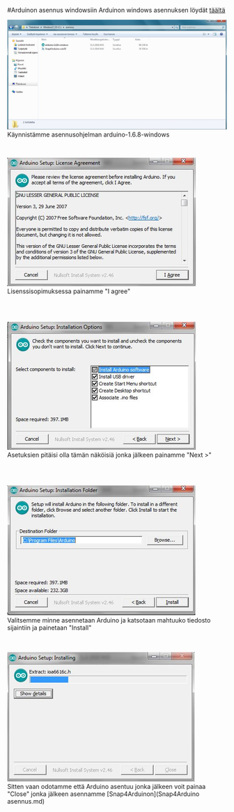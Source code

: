 #Arduinon asennus windowsiin
Arduinon windows asennuksen löydät [täältä](https://www.arduino.cc/en/Main/Software)



![Asennus tiedostot](kuvat/Arduino_asennus1.JPG)
Käynnistämme asennusohjelman arduino-1.6.8-windows 

<br>

![License agreement](kuvat/Arduino_asennus2.JPG)
<br>
Lisenssisopimuksessa painamme "I agree"


<br><br>

![](kuvat/Arduino_asennus3.JPG)
<br>
Asetuksien pitäisi olla tämän näköisiä jonka jälkeen painamme "Next >"

<br><br>


![](kuvat/Arduino_asennus4.JPG)
<br>
Valitsemme minne asennetaan Arduino ja katsotaan mahtuuko tiedosto sijaintiin ja painetaan "Install"

<br><br>
![](kuvat/Arduino_asennus5.JPG)
<br>
Sitten vaan odotamme että Arduino asentuu jonka jälkeen voit painaa "Close" jonka jälkeen asennamme [Snap4Arduinon](Snap4Arduino asennus.md)



